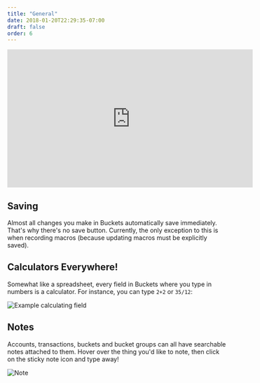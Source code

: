 ```yaml
---
title: "General"
date: 2018-01-20T22:29:35-07:00
draft: false
order: 6
---
```


<iframe width="560" height="315" src="https://www.youtube.com/embed/B8dDtQdtetw?rel=0" frameborder="0" allow="autoplay; encrypted-media" allowfullscreen></iframe>

## Saving

Almost all changes you make in Buckets automatically save immediately.  That's why there's no save button.  Currently, the only exception to this is when recording macros (because updating macros must be explicitly saved).


## Calculators Everywhere!

Somewhat like a spreadsheet, every field in Buckets where you type in numbers is a calculator.  For instance, you can type `2+2` or `35/12`:

![Example calculating field](../general_img/calc.png)


## Notes

Accounts, transactions, buckets and bucket groups can all have searchable notes attached to them.  Hover over the thing you'd like to note, then click on the sticky note icon and type away!

![Note](../general_img/note.png)